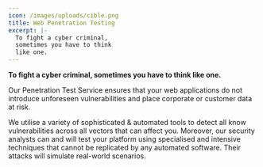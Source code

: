 ```yaml
---
icon: /images/uploads/cible.png
title: Web Penetration Testing
excerpt: |-
  To fight a cyber criminal,
  sometimes you have to think
  like one.
---
```

**To fight a cyber criminal, sometimes you have to think like one.**

Our Penetration Test Service ensures that your web applications do not introduce unforeseen vulnerabilities and place corporate or customer data at risk.

We utilise a variety of sophisticated & automated tools to detect all know vulnerabilities across all vectors that can affect you. Moreover, our security analysts can and will test your platform using specialised and intensive techniques that cannot be replicated by any automated software. Their attacks will simulate real-world scenarios.
